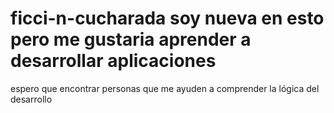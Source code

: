 # ficci-n-cucharada soy nueva en esto pero me gustaria aprender a desarrollar aplicaciones 
espero que encontrar personas que me ayuden a comprender la lógica del desarrollo 

